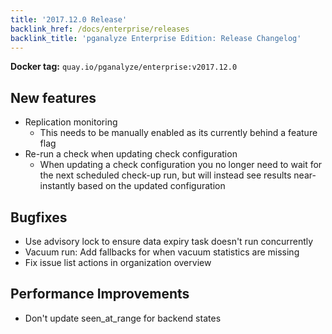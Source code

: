```yaml
---
title: '2017.12.0 Release'
backlink_href: /docs/enterprise/releases
backlink_title: 'pganalyze Enterprise Edition: Release Changelog'
---
```


**Docker tag:** `quay.io/pganalyze/enterprise:v2017.12.0`

## New features

- Replication monitoring
  - This needs to be manually enabled as its currently behind a feature flag
- Re-run a check when updating check configuration
  - When updating a check configuration you no longer need to wait for the next
    scheduled check-up run, but will instead see results near-instantly based
    on the updated configuration


## Bugfixes

- Use advisory lock to ensure data expiry task doesn't run concurrently
- Vacuum run: Add fallbacks for when vacuum statistics are missing
- Fix issue list actions in organization overview


## Performance Improvements

- Don't update seen_at_range for backend states
